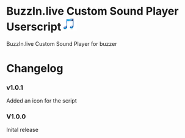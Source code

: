 # BuzzIn.live Custom Sound Player Userscript<img src='https://raw.githubusercontent.com/WilsontheWolf/BuzzIn.live-Custom-Sound-Player-Userscript/master/image.png' width="42"></img>
BuzzIn.live Custom Sound Player for buzzer

# Changelog
### v1.0.1
Added an icon for the script
### V1.0.0
Inital release 
